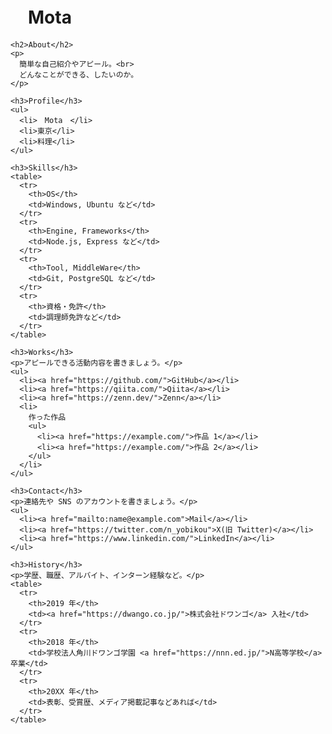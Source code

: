 <!DOCTYPE html>
<html lang="ja">
  <head>
    <meta charset="utf-8">
    <meta name="viewport" content="width=device-width, initial-scale=1">
    <title>Motaのポートフォリオ</title>
  </head>
  <body>
    <h1>　Mota　</h1>

    <h2>About</h2>
    <p>
      簡単な自己紹介やアピール。<br>
      どんなことができる、したいのか。
    </p>

    <h3>Profile</h3>
    <ul>
      <li>　Mota　</li>
      <li>東京</li>
      <li>料理</li>
    </ul>

    <h3>Skills</h3>
    <table>
      <tr>
        <th>OS</th>
        <td>Windows, Ubuntu など</td>
      </tr>
      <tr>
        <th>Engine, Frameworks</th>
        <td>Node.js, Express など</td>
      </tr>
      <tr>
        <th>Tool, MiddleWare</th>
        <td>Git, PostgreSQL など</td>
      </tr>
      <tr>
        <th>資格・免許</th>
        <td>調理師免許など</td>
      </tr>
    </table>

    <h3>Works</h3>
    <p>アピールできる活動内容を書きましょう。</p>
    <ul>
      <li><a href="https://github.com/">GitHub</a></li>
      <li><a href="https://qiita.com/">Qiita</a></li>
      <li><a href="https://zenn.dev/">Zenn</a></li>
      <li>
        作った作品
        <ul>
          <li><a href="https://example.com/">作品 1</a></li>
          <li><a href="https://example.com/">作品 2</a></li>
        </ul>
      </li>
    </ul>

    <h3>Contact</h3>
    <p>連絡先や SNS のアカウントを書きましょう。</p>
    <ul>
      <li><a href="mailto:name@example.com">Mail</a></li>
      <li><a href="https://twitter.com/n_yobikou">X(旧 Twitter)</a></li>
      <li><a href="https://www.linkedin.com/">LinkedIn</a></li>
    </ul>

    <h3>History</h3>
    <p>学歴、職歴、アルバイト、インターン経験など。</p>
    <table>
      <tr>
        <th>2019 年</th>
        <td><a href="https://dwango.co.jp/">株式会社ドワンゴ</a> 入社</td>
      </tr>
      <tr>
        <th>2018 年</th>
        <td>学校法人角川ドワンゴ学園 <a href="https://nnn.ed.jp/">N高等学校</a> 卒業</td>
      </tr>
      <tr>
        <th>20XX 年</th>
        <td>表彰、受賞歴、メディア掲載記事などあれば</td>
      </tr>
    </table>
  </body>
</html>
